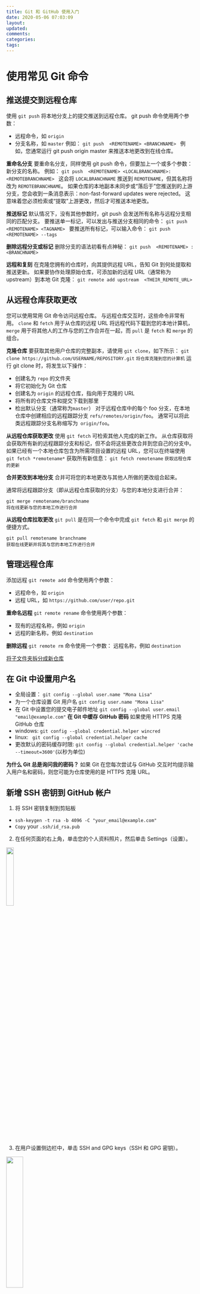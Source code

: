 ```yaml
---
title: Git 和 GitHub 使用入门
date: 2020-05-06 07:03:09
layout:
updated:
comments:
categories:
tags:
---
```

# 使用常见 Git 命令
## 推送提交到远程仓库
使用 `git push` 将本地分支上的提交推送到远程仓库。
git push 命令使用两个参数：
- 远程命令，如 `origin`
- 分支名称，如 `master`
例如：
`git push  <REMOTENAME> <BRANCHNAME> `
例如，您通常运行 git push origin master 来推送本地更改到在线仓库。

**重命名分支**
要重命名分支，同样使用 git push 命令，但要加上一个或多个参数：新分支的名称。
 例如：
`git push  <REMOTENAME> <LOCALBRANCHNAME>:<REMOTEBRANCHNAME> `
这会将 `LOCALBRANCHNAME` 推送到 `REMOTENAME`，但其名称将改为 `REMOTEBRANCHNAME`。
如果仓库的本地副本未同步或“落后于”您推送到的上游分支，您会收到一条消息表示：non-fast-forward updates were rejected。 这意味着您必须检索或“提取”上游更改，然后才可推送本地更改。

**推送标记**
默认情况下，没有其他参数时，git push 会发送所有名称与远程分支相同的匹配分支。
要推送单一标记，可以发出与推送分支相同的命令：
`git push  <REMOTENAME> <TAGNAME> `
要推送所有标记，可以输入命令：
`git push  <REMOTENAME> --tags`

**删除远程分支或标记**
删除分支的语法初看有点神秘：
`git push  <REMOTENAME> :<BRANCHNAME> `

**远程和复刻**
在克隆您拥有的仓库时，向其提供远程 URL，告知 Git 到何处提取和推送更新。 如果要协作处理原始仓库，可添加新的远程 URL（通常称为 upstream）到本地 Git 克隆：
`git remote add upstream  <THEIR_REMOTE_URL> `

## 从远程仓库获取更改
您可以使用常用 Git 命令访问远程仓库。
与远程仓库交互时，这些命令非常有用。 `clone` 和 `fetch` 用于从仓库的远程 URL 将远程代码下载到您的本地计算机，`merge` 用于将其他人的工作与您的工作合并在一起，而 `pull` 是 `fetch` 和 `merge` 的组合。

**克隆仓库**
要获取其他用户仓库的完整副本，请使用 `git clone`，如下所示：
`git clone https://github.com/USERNAME/REPOSITORY.git`
`将仓库克隆到您的计算机`
运行 git clone 时，将发生以下操作：
- 创建名为 `repo` 的文件夹
- 将它初始化为 Git 仓库
- 创建名为 `origin` 的远程仓库，指向用于克隆的 URL
- 将所有的仓库文件和提交下载到那里
- 检出默认分支（通常称为`master`）
对于远程仓库中的每个 foo 分支，在本地仓库中创建相应的远程跟踪分支 `refs/remotes/origin/foo`。 通常可以将此类远程跟踪分支名称缩写为` origin/foo`。

**从远程仓库获取更改**
使用 `git fetch` 可检索其他人完成的新工作。 从仓库获取将会获取所有新的远程跟踪分支和标记，但不会将这些更改合并到您自己的分支中。
如果已经有一个本地仓库包含为所需项目设置的远程 URL，您可以在终端使用 `git fetch *remotename*` 获取所有新信息：
`git fetch remotename`
`获取远程仓库的更新`

**合并更改到本地分支**
合并可将您的本地更改与其他人所做的更改组合起来。

通常将远程跟踪分支（即从远程仓库获取的分支）与您的本地分支进行合并：
```
git merge remotename/branchname
将在线更新与您的本地工作进行合并
```

**从远程仓库拉取更改**
`git pull` 是在同一个命令中完成 `git fetch` 和 `git merge` 的便捷方式。
```
git pull remotename branchname
获取在线更新并将其与您的本地工作进行合并
```
## 管理远程仓库
 添加远程
`git remote add` 命令使用两个参数：
- 远程命令，如 `origin`
- 远程 URL，如 `https://github.com/user/repo.git`

**重命名远程**
`git remote rename` 命令使用两个参数：
- 现有的远程名称，例如 `origin`
- 远程的新名称，例如 `destination`

**删除远程**
`git remote rm` 命令使用一个参数：
远程名称，例如 `destination`

[将子文件夹拆分成新仓库](https://help.github.com/cn/github/using-git/splitting-a-subfolder-out-into-a-new-repository)


## 在 Git 中设置用户名
- 全局设置：
    `git config --global user.name "Mona Lisa"`
- 为一个仓库设置 Git 用户名
    `git config user.name "Mona Lisa"`
- 在 Git 中设置您的提交电子邮件地址
    `git config --global user.email "email@example.com"`
**在 Git 中缓存 GitHub 密码**
如果使用 HTTPS 克隆 GitHub 仓库
- windows: `git config --global credential.helper wincred`
- linux: ` git config --global credential.helper cache`
- 更改默认的密码缓存时限: `git config --global credential.helper 'cache --timeout=3600'`(以秒为单位)
  
**为什么 Git 总是询问我的密码？**
如果 Git 在您每次尝试与 GitHub 交互时均提示输入用户名和密码，则您可能为仓库使用的是 HTTPS 克隆 URL。

## 新增 SSH 密钥到 GitHub 帐户
1. 将 SSH 密钥复制到剪贴板
- `ssh-keygen -t rsa -b 4096 -C "your_email@example.com"`
- `Copy` your `.ssh/id_rsa.pub`

2. 在任何页面的右上角，单击您的个人资料照片，然后单击 Settings（设置）。
<img src="https://github-images.s3.amazonaws.com/enterprise/2.20/assets/images/help/settings/userbar-account-settings.png" width="20%">

3. 在用户设置侧边栏中，单击 SSH and GPG keys（SSH 和 GPG 密钥）。
<img src="https://github-images.s3.amazonaws.com/enterprise/2.20/assets/images/help/settings/settings-sidebar-ssh-keys.png" width="30%">

4. 单击 New SSH key（新 SSH 密钥）或 Add SSH key（添加 SSH 密钥）。
<img src="https://github-images.s3.amazonaws.com/enterprise/2.20/assets/images/help/settings/ssh-add-ssh-key.png" width="50%">

5. 在 "Title"（标题）字段中，为新密钥添加描述性标签。 例如，如果您使用的是个人 Mac，此密钥名称可能是 "Personal MacBook Air"。

6. 将密钥粘贴到 "Key"（密钥）字段。
<img src="https://github-images.s3.amazonaws.com/enterprise/2.20/assets/images/help/settings/ssh-key-paste.png" width="50%">

7. 单击 Add SSH key（添加 SSH 密钥）。
<img src="https://github-images.s3.amazonaws.com/enterprise/2.20/assets/images/help/settings/ssh-add-key.png" width="10%">

8. 如有提示，请确认您的 GitHub Enterprise 密码。
<img src="https://github-images.s3.amazonaws.com/enterprise/2.20/assets/images/help/settings/sudo_mode_popup.png" width="20%">

*参考：*[使用 SSH 连接到 GitHub](https://help.github.com/cn/enterprise/2.20/user/github/authenticating-to-github/connecting-to-github-with-ssh)

